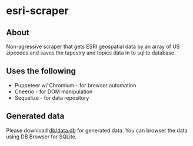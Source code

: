 # esri-scraper

## About
Non-agressive scraper that gets ESRI geospatial data by an array of US zipcodes and saves the tapestry and topics data in to sqlite database.

## Uses the following
* Puppeteer w/ Chromium - for browser automation
* Cheerio - for DOM manipulation
* Sequelize - for data repository

## Generated data
Please download [db/data.db](https://github.com/jasontalon/esri-scraper/blob/master/db/data.db) for generated data. You can browser the data using DB Browser for SQLite.
